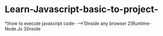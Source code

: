 # Learn-Javascript-basic-to-project-
*)how to execute javascript code-
-->1]Inside any browser
   2]Runtime-Node.Js
   3]Inside <Script> tag

*)Variables in JS
--> Uesd to store.

*)Let,Var,Const
-->1]let & const is used to store block scoped variables.
   2]var is globally scoped.
   3]let can be updated but not re-declared.
   4]const can neither be updated nor be re-declared.

*)Primitives & objects in JS
--> Primitives in JS->                         seven primitive datatypes = Null,Number,Boolean,Byte,String,Symbol,Undefined.  //nn bb ss u
--> Non primitive data types (Objects in JS)-> used to build key-value pairs.;mapping build (karu shakto).

*)Operators and Expressions in JS
-->1]Arithmatic operator --> +,-,/,*,**,++,--,%
   2]Assignment operstor --> =,+=,-=,*=,/=,%=,**=
   3]Comparison operator --> ==,!=,===,!==,>,<,<=,>=,?
   === -->not for int & string comparison
   4]Logical operstor --> &&,||,!

*)Conditional Expressions in JS
--> 1]if
    2]if else
    3]if else if
    4]JS ternary operator- Evaluates a condition and executes a block of code based on the condition.
                             condition ? exp1 : exp2
                             
 *)Loops
 1] for loop -> loop block of code number of times.
      for(statement1;statement2;statement3)
      {
           //code to be executed
       }
 2] for in loop -> loops through the keys of an object
       for(keys in object)
       {
          //code to be executed
       }
 3] for of loop -> loop through the value of an object
      for(keys of object)
       {
          //code to be executed
       }
 4] while loop ->
     while(condition)
       {
          //code to be executed
       }
   if the condition never becomes false, the loop will never end and this might crash the runtime.
 5] do while loop ->
     do{
      //code to executed
     }while(condition)
     In do while loop one time block is executed after that condition is executed.
     
 *) 1] Functions -> A javascript function is a block of code design to perform a particular task.
         function  fname(parameter1,parameter2)
         {
            //code
         }
         (parameters function ke ander local variables ki tarah bartav karenge)
    2] arrow function ->   const sum=(a,b)=>{
                           let a+b;
                           return c;
                        }
   
   *)Strings -> Collection of characters. & strings are immutable
      1] let name = "nikhil"   // we used "" or '' to declare strings.
         indexing starts from zero in strings.
         to find length we used ex. name.length
      2]Template literals- template literals used backtics instead of quotes to define a string
          ex. let name = `nikhil`
          -> using template literals it is possible to ues single as well as double quotes inside a string.
             ex.let sentence = `The name "is" nikhil's`
          -> We can insert variable directly in template literal, this is called string interpolation.
                 ex. let a = `this is ${name}`
          -> Escape sequence character- we used \ for printing in string (invisible aste he)
                \,\n-newline,\r-,\t
          -> we used inbuilt methods in string like toupperCase(),toLowerCase(),trim(),concat(),replace(),slice() etc...
          
   *)Arrays ->1] Arrays are variables which holds more than one value.
                 Arraya are mutable they can be change.
                 In javascript arrays are type of objects The typeof operator or arrays returns objects.
              2] Methods in arrays-> toString(),pop(),Join(),push(),shift(),unshift(),delete(),concat(),sort(),reverse()
                  shift()- removes 1st element and returns it.
                  unshift()- add element to the begining
                  delete()- delete that element , but length will not change.
                  sort()- alphabetically sorting, after execution change array.
                          to sort array in acending & decending order used compare function. 
                  reverse()- used to reverse the array.
                  splice()- (position,no. of elements to remove,elements to added)  also we can see the deleted elements & type of this array is object. (original                                  array la modify karto)
                  slice()-(start position index,upto that index) print.
